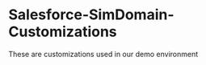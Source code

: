 Salesforce-SimDomain-Customizations
===================================

These are customizations used in our demo environment
